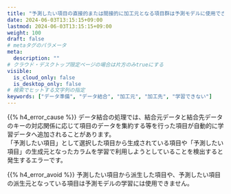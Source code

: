 ```yaml
---
title: "予測したい項目の直接的または間接的に加工元となる項目群は予測モデルに使用できません。また、前記項目群と予測したい項目の直接的または間接的に加工先となる項目群も予測モデルに使用できません"
date: 2024-06-03T13:15:15+09:00
lastmod: 2024-06-03T13:15:15+09:00
weight: 100
draft: false
# metaタグのパラメータ
meta:
  description: ""
# クラウド・デスクトップ限定ページの場合は片方のみtrueにする
visible:
  is_cloud_only: false
  is_desktop_only: false
# 検索でヒットする文字列の指定
keywords: ["データ準備", "データ結合", "加工元", "加工先", "学習できない"]
---
```


{{% h4_error_cause %}}
データ結合の処理では、結合元データと結合先データのキーの対応関係に応じて項目のデータを集約する等を行った項目が自動的に学習データへ追加されることがあります。  
「予測したい項目」として選択した項目から生成されている項目や「予測したい項目」の生成元となったカラムを学習で利用しようとしていることを検出すると発生するエラーです。  

{{% h4_error_avoid %}}
予測したい項目から派生した項目や、予測したい項目の派生元となっている項目は予測モデルの学習には使用できません。  
